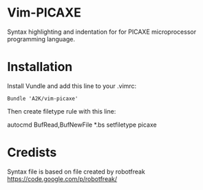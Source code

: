 Vim-PICAXE
==========

Syntax highlighting and indentation for for PICAXE microprocessor programming language.

Installation
==========

Install Vundle and add this line to your .vimrc:

`Bundle 'A2K/vim-picaxe'`

Then create filetype rule with this line:

autocmd BufRead,BufNewFile \*.bs setfiletype picaxe

Credists
==========

Syntax file is based on file created by robotfreak https://code.google.com/p/robotfreak/

